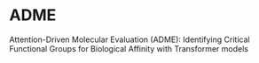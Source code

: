 # ADME
Attention-Driven Molecular Evaluation (ADME): Identifying Critical Functional Groups for Biological Affinity with Transformer models
